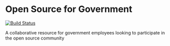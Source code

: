 # Open Source for Government
[![Build Status](https://travis-ci.org/benbalter/open-source-for-government.svg)](https://travis-ci.org/benbalter/open-source-for-government)

A collaborative resource for government employees looking to participate in the open source community
